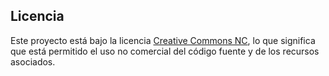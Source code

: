 ## Licencia

Este proyecto está bajo la licencia [Creative Commons NC](https://creativecommons.org/licenses/by-nc/4.0/), lo que significa que está permitido el uso no comercial del código fuente y de los recursos asociados.
